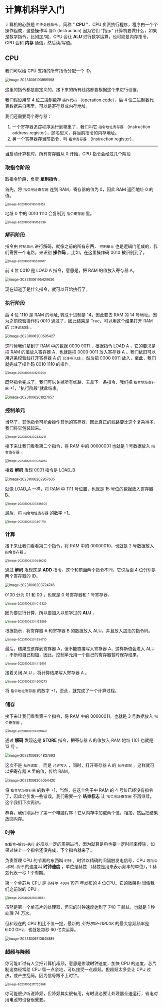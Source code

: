 # 计算机科学入门

计算机的心脏是 `中央处理单元` ，简称 " **CPU** "，CPU 负责执行程序，程序由一个个操作组成，这些操作叫 `指令` (Instruction)
因为它们 "指示" 计算机要做什么，如果是数学指令，比如加/减，CPU 会让 **ALU** 进行数学运算，也可能是内存指令，CPU 会和 **内存**
通信，然后读/写值。

## CPU

我们可以给 CPU 支持的所有指令分配一个 ID。

<img src="http://niu.ochiamalu.top/image-20231006193959598.png" alt="image-20231006193959598" style="zoom:80%;margin:0 auto" />

这里的指令都是自定义的，接下来的所有线路都要根据这个来进行设置。

我们假设用前 4 位二进制数存 `操作代码` （operation code），后 4 位二进制数代表数据来自哪里，可以是寄存器或内存地址。

我们还需要两个寄存器：

1. 一个寄存器追踪程序运行到哪里了，我们叫它  `指令地址寄存器` （instruction address register），顾名思义，存当前指令的内存地址。
2. 另一个寄存器存当前指令，叫  `指令寄存器` （instruction register），

---

当启动计算机时，所有寄存器从 0 开始，CPU 指令会经过几个阶段

### 取指令阶段

取指令阶段，负责 **拿到指令** 。

首先，将 `指令地址寄存器` 连到 RAM，寄存器的值为 0，因此 RAM 返回地址 0 的值。

<img src="http://niu.ochiamalu.top/image-20231006195016159.png" alt="image-20231006195016159" style="zoom: 67%;margin:0 auto" />

地址 0 中的 0010 1110 会复制到 `指令寄存器` 里。

<img src="http://niu.ochiamalu.top/image-20231006195158536.png" alt="image-20231006195158536" style="zoom:67%;margin:0 auto" />

### 解码阶段

指令由 `控制单元` 进行解码，就像之前的所有东西，  `控制单元` 也是逻辑门组成的，我们需要一个电路，来识别 **操作码**
，比如，在这里操作码 0010 被识别到了。

<img src="http://niu.ochiamalu.top/image-20231006195550017.png" alt="image-20231006195550017" style="zoom:67%;margin:0 auto" />

前 4 位 0010 是 LOAD A 指令，意思是，把 RAM 的值放入寄存器 A。

<img src="http://niu.ochiamalu.top/image-20231006195429626.png" alt="image-20231006195429626" style="zoom:80%;margin:0 auto" />

现在知道了是什么指令，就可以开始执行了。

### 执行阶段

后 4 位 1110 是 RAM 的地址, 转成十进制是 14，因此要去 RAM 的 14 号地址。因为之前校验操作码 0010 通过了，因此结果是
True，可以用这个结果打开 RAM 的 `允许读取线` 。

<img src="http://niu.ochiamalu.top/image-20231006200505427.png" alt="image-20231006200505427" style="zoom:80%;margin:0 auto" />

这时候我们拿到了 RAM 中的数据 0000 0011 ，根据指令 LOAD A ，它的要求是把 RAM 的值放入寄存器 A，也就是把 0000 0011 放入寄存器
A 。我们依旧可以用这条校验线打开寄存器 A 的 `允许写入线` ，然后把 0000 0011 放入，至此，我们就完成了操作码 0010 1110 的操作。

<img src="http://niu.ochiamalu.top/image-20231006201213900.png" alt="image-20231006201213900" style="zoom:67%;margin:0 auto" />

既然指令完成了，我们可以关掉所有线路，去拿下一条指令，我们把 `指令地址寄存器` +1，"执行阶段"就此结束。

<img src="http://niu.ochiamalu.top/image-20231006201927057.png" alt="image-20231006201927057" style="zoom: 80%;margin:0 auto" />

### 控制单元

当然了，其他指令可能会操作其他的寄存器，因此真正的线路要比这个复杂得多，我们将它包装起来。

<img src="http://niu.ochiamalu.top/image-20231006202333211.png" alt="image-20231006202333211" style="zoom: 67%;margin:0 auto" />

接下来让我们看看第二个指令，将 RAM 中的 00000001 也就是 1 号数据放入 `指令寄存器` 。

<img src="http://niu.ochiamalu.top/image-20231006203024060.png" alt="image-20231006203024060" style="zoom:67%;margin:0 auto" />

接着 **解码** 发现 0001 指令是 LOAD_B

<img src="http://niu.ochiamalu.top/image-20231006202957605.png" alt="image-20231006202957605" style="zoom:80%;margin:0 auto" />

就像 LOAD_A 一样，将 RAM 中 1111 号位置，也就是 15 号位的数据放入寄存器 B。

<img src="http://niu.ochiamalu.top/image-20231006203336505.png" alt="image-20231006203336505" style="zoom:67%;margin:0 auto" />

最后，将 `指令地址寄存器` 的数字 +1。

<img src="http://niu.ochiamalu.top/image-20231006203401718.png" alt="image-20231006203401718" style="zoom:67%;margin:0 auto" />

### 计算

接下来让我们看看第二个指令，将 RAM 中的 00000010，也就是 2 号数据放入 `指令寄存器` 。

<img src="http://niu.ochiamalu.top/image-20231006203646212.png" alt="image-20231006203646212" style="zoom:67%;margin:0 auto" />

通过 **解码** 发现这是 **ADD** 指令，这个和前面两个指令不同，它说后面 4 位分别是两个寄存器的 ID。

<img src="http://niu.ochiamalu.top/image-20231006203724746.png" alt="image-20231006203724746" style="zoom:80%;margin:0 auto" />

0100 分为 01 和 00 ，也就是 0 号寄存器和 1 号寄存器。

<img src="http://niu.ochiamalu.top/image-20231006204019320.png" alt="image-20231006204019320" style="zoom:67%;margin:0 auto" />

因为要进行计算，所以要加入以前学过的 **ALU** 。

<img src="http://niu.ochiamalu.top/image-20231006204133889.png" alt="image-20231006204133889" style="zoom:67%;margin:0 auto" />

根据指示，将寄存器 A 和寄存器 B 的数据放入 ALU，并且放入加法的指令码。

<img src="http://niu.ochiamalu.top/image-20231006204254710.png" alt="image-20231006204254710" style="zoom:67%;margin:0 auto" />

最后，结果应该存到寄存器 A，但不能直接写入寄存器 A，这样新值会进入 ALU ，不断和自己相加，因此，控制单元用一个自己的寄存器暂时保存结果。

<img src="http://niu.ochiamalu.top/image-20231006204415901.png" alt="image-20231006204415901" style="zoom:67%;margin:0 auto" />

接着关闭 ALU ，将计算结果写入寄存器 A 。

<img src="http://niu.ochiamalu.top/image-20231006204500275.png" alt="image-20231006204500275" style="zoom:67%;margin:0 auto" />

将 `指令地址寄存器` 的数字 +1，至此，就完成了一个计算过程。

### 储存

接下来让我们看看第三个指令，将 RAM 中的 00000011，也就是 3 号数据放入 `指令寄存器` 。

<img src="http://niu.ochiamalu.top/image-20231006204721840.png" alt="image-20231006204721840" style="zoom:67%;margin:0 auto" />

通过 **解码** 发现这是 **STORE** 指令，把寄存器 A 的值放入 RAM 地址 1101 也就是 13 号 。

<img src="http://niu.ochiamalu.top/image-20231006204837693.png" alt="image-20231006204837693" style="zoom:80%;margin:0 auto" />

这次不是 `允许读取` ，而是 `允许写入` ，同时，打开寄存器 A 的 `允许读取` ，这样就可以把寄存器 A 里的值，传给 RAM。

<img src="http://niu.ochiamalu.top/image-20231006205054420.png" alt="image-20231006205054420" style="zoom:80%;margin:0 auto" />

将 `指令地址寄存器` 的数字 +1，当然，在这个例子中 RAM 的 4 号位已经没有指令了，因此会引发一些错误，我们需要一个 **结束标志**
让 `指令地址寄存器`  不再继续，这个我们下次再讲。

恭喜，我们刚运行了第一个电脑程序！它从内存中加载两个值，相加，然后把结果放回内存。

### 时钟

`取指令→解码→执行` 必须以一定的周期进行，因为就算是电也要一定时间来传输，如果过快上一个指令还没完成，下个指令就来了。

负责管理 CPU 的节奏的东西叫 `时钟` ，时钟以精确的间隔触发电信号，CPU `取指令→解码→执行` 的速度叫 **时钟速度** ，单位是赫兹
（赫兹是用来表示频率的单位），1 赫兹代表一秒 1 个周期。

第一个单芯片 CPU 是 `英特尔 4004` 1971 年发布的 4 位CPU。它的微架构 很像我们之前说的 CPU 。

<img src="http://niu.ochiamalu.top/image-20231006210311551.png" alt="image-20231006210311551" style="zoom:67%;margin:0 auto" />

虽然是第一个单芯片的处理器，但它的时钟速度达到了 740 千赫兹，也就是 1 秒处理 74 万次。

但和现在的 CPU 相比不值一提，最新的 *英特尔i9-11900K* 的最大睿频频率是 6.00 GHz，也就是每秒 60 亿次运算。

<img src="http://niu.ochiamalu.top/image-20231006210845885.png" alt="image-20231006210845885" style="zoom:80%;margin:0 auto" /> 

### 超频与降频

你可能听过有人会把计算机超频，意思是修改时钟速度，加快 CPU 的速度，芯片制造商经常给 CPU 留一点余地，可以接受一点超频。但超频太多会让
CPU 过热，或产生乱码，因为信号跟不上时钟。

<img src="http://niu.ochiamalu.top/image-20231006211720568.png" alt="image-20231006211720568" style="zoom: 67%;margin:0 auto" />

你可能很少听说降频，但降频其实很有用，有时没必要让处理器全速运行，省电对用电池的设备很重要。
